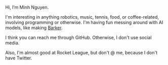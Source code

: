 Hi, I’m Minh Nguyen. 

I'm interesting in anything robotics, music, tennis, food, or coffee-related, involving programming or otherwise. I'm having fun messing around with AI models, like making [Barker](https://twitter-clone-sstp.appspot.com/).

I think you can reach me through GitHub. Otherwise, I don't use social media. 

Also, I'm almost good at Rocket League, but don't @ me, because I don't have Twitter.
